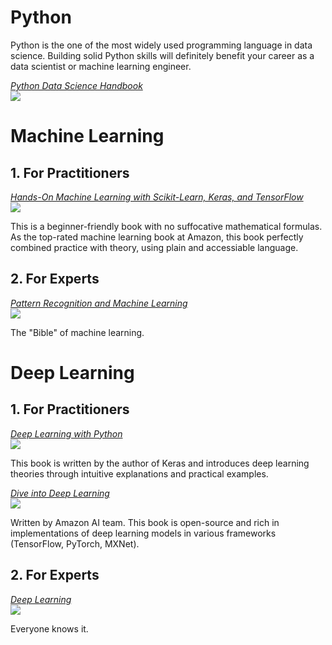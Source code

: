 # Python
Python is the one of the most widely used programming language in data science. Building solid Python skills will definitely benefit your career as a data scientist or machine learning engineer.     

[*Python Data Science Handbook*](books/Python-Data-Science-Handbook.pdf)    
![](https://images-na.ssl-images-amazon.com/images/I/51l3Ym7phxL._SX379_BO1,204,203,200_.jpg)    

# Machine Learning    

## 1. For Practitioners
[*Hands-On Machine Learning with Scikit-Learn, Keras, and TensorFlow*](books/Hands-On%20Machine%20Learning%20with%20Scikit-Learn%2C%20Keras%2C%20and%20TensorFlow.epub)    
![](https://img.thriftbooks.com/api/images/i/m/4A979EDD4BA12306352821F184B70C7F700DA9F7.jpg)

This is a beginner-friendly book with no suffocative mathematical formulas. As the top-rated machine learning book at Amazon, this book perfectly combined practice with theory, using plain and accessiable language.

## 2. For Experts
[*Pattern Recognition and Machine Learning*](books/PRML.pdf)    
![](https://images-na.ssl-images-amazon.com/images/I/61ECBlvkBCL._SX368_BO1,204,203,200_.jpg)

The "Bible" of machine learning. 

# Deep Learning 

## 1. For Practitioners
[*Deep Learning with Python*](books/Deep%20Learning%20with%20Python.pdf)     
![](https://images-na.ssl-images-amazon.com/images/I/41PYcD28fIL._SX397_BO1,204,203,200_.jpg)

This book is written by the author of Keras and introduces deep learning theories through intuitive explanations and practical examples.

[*Dive into Deep Learning*](https://d2l.ai/)    
![](https://d2l.ai/_images/front.png)

Written by Amazon AI team. This book is open-source and rich in implementations of deep learning models in various frameworks (TensorFlow, PyTorch, MXNet).

## 2. For Experts
[*Deep Learning*](books/Deep-learning-adaptive-computation-and-machine-learning.pdf)    
![](https://images-na.ssl-images-amazon.com/images/I/61rIlVwr3hL._SX378_BO1,204,203,200_.jpg)

Everyone knows it.